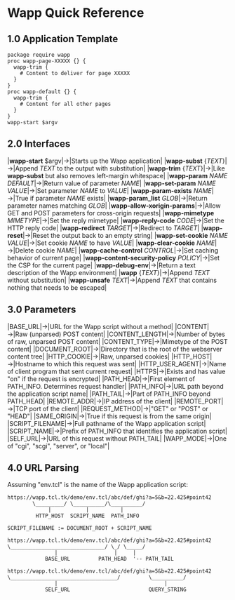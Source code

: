 Wapp Quick Reference
====================

1.0 Application Template
------------------------

>
    package require wapp
    proc wapp-page-XXXXX {} {
      wapp-trim {
        # Content to deliver for page XXXXX
      }
    }
    proc wapp-default {} {
      wapp-trim {
        # Content for all other pages
      }
    }
    wapp-start $argv
         

2.0 Interfaces
--------------

>
|**wapp-start** $argv|&rarr;|Starts up the Wapp application|
|**wapp-subst** {_TEXT_}|&rarr;|Append _TEXT_ to the output with substitution|
|**wapp-trim** {_TEXT_}|&rarr;|Like **wapp-subst** but also removes left-margin whitespace|
|**wapp-param** _NAME_ _DEFAULT_|&rarr;|Return value of parameter _NAME_|
|**wapp-set-param** _NAME_ _VALUE_|&rarr;|Set parameter _NAME_ to _VALUE_|
|**wapp-param-exists** _NAME_|&rarr;|True if parameter _NAME_ exists|
|**wapp-param_list** _GLOB_|&rarr;|Return parameter names matching _GLOB_|
|**wapp-allow-xorigin-params**|&rarr;|Allow GET and POST parameters for cross-origin requests|
|**wapp-mimetype** _MIMETYPE_|&rarr;|Set the reply mimetype|
|**wapp-reply-code** _CODE_|&rarr;|Set the HTTP reply code|
|**wapp-redirect** _TARGET_|&rarr;|Redirect to _TARGET_|
|**wapp-reset**|&rarr;|Reset the output back to an empty string|
|**wapp-set-cookie** _NAME_ _VALUE_|&rarr;|Set cookie _NAME_ to have _VALUE_|
|**wapp-clear-cookie** _NAME_|&rarr;|Delete cookie _NAME_|
|**wapp-cache-control** _CONTROL_|&rarr;|Set caching behavior of current page|
|**wapp-content-security-policy** _POLICY_|&rarr;|Set the CSP for the current page|
|**wapp-debug-env**|&rarr;|Return a text description of the Wapp environment|
|**wapp** {_TEXT_}|&rarr;|Append _TEXT_ without substitution|
|**wapp-unsafe** _TEXT_|&rarr;|Append _TEXT_ that contains nothing that needs to be escaped|


3.0 Parameters
--------------

>
|BASE\_URL|&rarr;|URL for the Wapp script without a method|
|CONTENT|&rarr;|Raw (unparsed) POST content|
|CONTENT\_LENGTH|&rarr;|Number of bytes of raw, unparsed POST content|
|CONTENT\_TYPE|&rarr;|Mimetype of the POST content|
|DOCUMENT\_ROOT|&rarr;|Directory that is the root of the webserver content tree|
|HTTP\_COOKIE|&rarr;|Raw, unparsed cookies|
|HTTP\_HOST|&rarr;|Hostname to which this request was sent|
|HTTP\_USER\_AGENT|&rarr;|Name of client program that sent current request|
|HTTPS|&rarr;|Exists and has value "on" if the request is encrypted|
|PATH\_HEAD|&rarr;|First element of PATH\_INFO. Determines request handler|
|PATH\_INFO|&rarr;|URL path beyond the application script name|
|PATH\_TAIL|&rarr;|Part of PATH\_INFO beyond PATH\_HEAD|
|REMOTE\_ADDR|&rarr;|IP address of the client|
|REMOTE\_PORT|&rarr;|TCP port of the client|
|REQUEST\_METHOD|&rarr;|"GET" or "POST" or "HEAD"|
|SAME\_ORIGIN|&rarr;|True if this request is from the same origin|
|SCRIPT\_FILENAME|&rarr;|Full pathname of the Wapp application script|
|SCRIPT\_NAME|&rarr;|Prefix of PATH\_INFO that identifies the application script|
|SELF\_URL|&rarr;|URL of this request without PATH\_TAIL|
|WAPP\_MODE|&rarr;|One of "cgi", "scgi", "server", or "local"|

4.0 URL Parsing
---------------

Assuming "env.tcl" is the name of the Wapp application script:

>
    https://wapp.tcl.tk/demo/env.tcl/abc/def/ghi?a=5&b=22.425#point42
            \_________/ \__________/\__________/
                 |           |          |
             HTTP_HOST  SCRIPT_NAME  PATH_INFO

>
    SCRIPT_FILENAME := DOCUMENT_ROOT + SCRIPT_NAME

>
    https://wapp.tcl.tk/demo/env.tcl/abc/def/ghi?a=5&b=22.425#point42
    \______________________________/ \_/ \_____/
                   |                  |     |
                BASE_URL         PATH_HEAD  '-- PATH_TAIL     

>
    https://wapp.tcl.tk/demo/env.tcl/abc/def/ghi?a=5&b=22.425#point42
    \__________________________________/         \__________/
                   |                                  |
                SELF_URL                         QUERY_STRING
